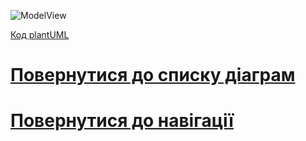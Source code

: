 ![ModelView](http://www.plantuml.com/plantuml/proxy?idx=0&src=)


[Код plantUML](https://github.com/teramont/databaseQuestioning/blob/master/Information/Diagrams/usecasemodel/main.pu)
# [Повернутися до списку діаграм](https://github.com/teramont/databaseQuestioning/blob/master/Information/Diagrams.md)
# [Повернутися до навігації](https://github.com/teramont/databaseQuestioning/blob/master/Information/navigation.md)
